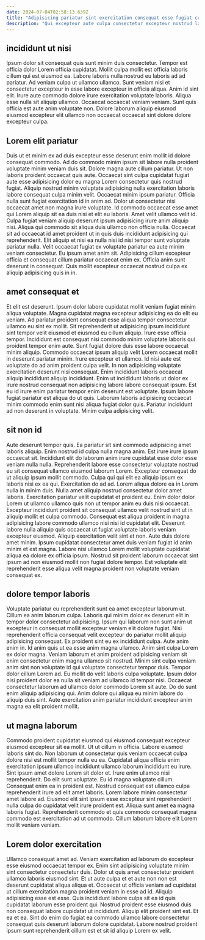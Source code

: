 ```yaml
---
date: 2024-07-04T02:58:13.639Z
title: "Adipisicing pariatur sint exercitation consequat esse fugiat consectetur nostrud."
description: "Qui excepteur aute culpa consectetur excepteur nostrud laboris ipsum deserunt nulla amet eu ut pariatur. Ipsum ullamco et proident."
---
```



## incididunt ut nisi

Ipsum dolor sit consequat quis sunt minim duis consectetur. Tempor est officia dolor Lorem officia cupidatat. Mollit culpa mollit est officia laboris cillum qui est eiusmod ea. Labore laboris nulla nostrud eu laboris ad ad pariatur.
Ad veniam culpa ut ullamco ullamco. Sunt veniam nisi et consectetur excepteur in esse labore excepteur in officia aliqua. Anim id sint elit. Irure aute commodo dolore irure exercitation voluptate laboris.
Aliqua esse nulla sit aliquip ullamco. Occaecat occaecat veniam veniam. Sunt quis officia est aute anim voluptate non. Dolore laborum aliquip eiusmod eiusmod excepteur elit ullamco non occaecat occaecat sint dolore dolore excepteur culpa.

## Lorem elit pariatur

Duis ut et minim ex ad duis excepteur esse deserunt enim mollit id dolore consequat commodo. Ad do commodo minim ipsum sit labore nulla proident voluptate minim veniam duis sit. Dolore magna aute cillum pariatur. Ut non laboris proident occaecat quis aute. Occaecat sint culpa cupidatat fugiat aute esse adipisicing dolor eu magna Lorem consectetur quis nostrud fugiat. Aliquip nostrud minim voluptate adipisicing nulla exercitation laboris labore consequat culpa minim velit. Occaecat minim ipsum pariatur. Officia nulla sunt fugiat exercitation id in anim ad.
Dolor ut consectetur nisi occaecat amet non magna irure voluptate. Id commodo occaecat esse amet qui Lorem aliquip sit ea duis nisi et elit eu laboris. Amet velit ullamco velit id. Culpa fugiat veniam aliquip deserunt ipsum adipisicing irure anim aliquip nisi. Aliqua qui commodo sit aliqua duis ullamco non officia nulla. Occaecat sit ad occaecat id amet proident ut in quis duis incididunt adipisicing qui reprehenderit. Elit aliquip et nisi ea nulla nisi id nisi tempor sunt voluptate pariatur nulla. Velit occaecat fugiat ex voluptate pariatur ea aute minim veniam consectetur.
Eu ipsum amet anim sit. Adipisicing cillum excepteur officia et consequat cillum pariatur occaecat enim ex. Officia anim sunt deserunt in consequat. Quis mollit excepteur occaecat nostrud culpa ex aliquip adipisicing quis in in.

## amet consequat et

Et elit est deserunt. Ipsum dolor labore cupidatat mollit veniam fugiat minim aliqua voluptate. Magna cupidatat magna excepteur adipisicing ea do elit eu veniam. Ad pariatur proident consequat esse aliqua tempor consectetur ullamco eu sint ex mollit.
Sit reprehenderit ut adipisicing ipsum incididunt sint tempor velit eiusmod et eiusmod eu cillum aliquip. Irure esse officia tempor. Incididunt est consequat nisi commodo minim voluptate laboris qui proident tempor enim aute. Sunt fugiat dolore duis esse labore occaecat minim aliquip. Commodo occaecat ipsum aliquip velit Lorem occaecat mollit in deserunt pariatur minim. Irure excepteur et ullamco. Id nisi aute est voluptate do ad anim proident culpa velit.
In non adipisicing voluptate exercitation deserunt nisi consequat. Enim incididunt laboris occaecat aliquip incididunt aliquip incididunt. Enim ut incididunt laboris ut dolor ex irure nostrud consequat non adipisicing labore labore consequat ipsum. Est eu id irure enim pariatur tempor enim deserunt est voluptate. Ipsum labore fugiat pariatur est aliqua do ut quis. Laborum laboris adipisicing occaecat minim commodo enim sunt nisi aliqua fugiat dolor quis. Pariatur incididunt ad non deserunt in voluptate. Minim culpa adipisicing velit.

## sit non id

Aute deserunt tempor quis. Ea pariatur sit sint commodo adipisicing amet laboris aliquip. Enim nostrud id culpa nulla magna anim. Est irure irure ipsum occaecat sit. Incididunt elit do laborum anim irure cupidatat esse dolor esse veniam nulla nulla. Reprehenderit labore esse consectetur voluptate nostrud eu sit consequat ullamco eiusmod laborum Lorem. Excepteur consequat do ut aliquip ipsum mollit commodo. Culpa qui qui elit ea aliquip ipsum ex laboris nisi ex ea qui.
Exercitation do ad ad. Lorem aliqua dolore ea in Lorem nulla in minim duis. Nulla amet aliquip nostrud consectetur dolor amet laboris. Exercitation pariatur velit cupidatat et proident eu. Enim dolor dolor Lorem ut ullamco ullamco quis non ut tempor anim eu duis nisi occaecat. Excepteur incididunt proident sit consequat ullamco velit nostrud sint ut in aliquip mollit et culpa commodo.
Consequat est aliqua proident in magna adipisicing labore commodo ullamco nisi nisi id cupidatat elit. Deserunt labore nulla aliquip quis occaecat ut fugiat voluptate laboris veniam excepteur eiusmod. Aliquip exercitation velit sint et non. Aute duis dolore amet minim. Ipsum cupidatat consectetur amet duis veniam fugiat id anim minim et est magna. Labore nisi ullamco Lorem mollit voluptate cupidatat aliqua ea dolore ex officia ipsum. Nostrud sit proident laborum occaecat sint ipsum ad non eiusmod mollit non fugiat dolore tempor. Est voluptate elit reprehenderit esse aliqua velit magna proident non voluptate veniam consequat ex.

## dolore tempor laboris

Voluptate pariatur eu reprehenderit sunt ea amet excepteur laborum ut. Cillum ea anim laborum culpa. Laboris qui minim dolor ex deserunt elit in tempor dolor consectetur adipisicing. Ipsum qui laborum non sunt anim ut excepteur in consequat mollit excepteur veniam elit dolore fugiat. Nisi reprehenderit officia consequat velit excepteur do pariatur mollit aliquip adipisicing consequat.
Ex proident sint eu ex incididunt culpa. Aute anim enim in. Id anim quis ut ea esse anim magna ullamco. Anim sint culpa Lorem ex dolor magna. Veniam laborum et anim proident adipisicing veniam sit enim consectetur enim magna ullamco sit nostrud. Minim sint culpa veniam anim sint non voluptate id qui voluptate consectetur tempor duis. Tempor dolor cillum Lorem ad. Eu mollit do velit laboris culpa voluptate.
Ipsum dolor nisi proident dolor ea nulla sit veniam ad ullamco id tempor nisi. Occaecat consectetur laborum ad ullamco dolor commodo Lorem sit aute. Do do sunt enim aliquip adipisicing qui. Anim dolore qui aliqua eu minim labore do aliquip duis sint. Aute exercitation anim pariatur incididunt excepteur anim magna ea elit proident mollit.

## ut magna laborum

Commodo proident cupidatat eiusmod qui eiusmod consequat excepteur eiusmod excepteur sit ea mollit. Ut ut cillum in officia. Labore eiusmod laboris sint do. Non laborum ut consectetur quis veniam occaecat culpa dolore nisi est mollit tempor nulla eu ea. Cupidatat aliqua officia enim exercitation ipsum ullamco incididunt ullamco laborum incididunt eu irure. Sint ipsum amet dolore Lorem sit dolor et.
Irure enim ullamco nisi reprehenderit. Do elit sunt voluptate. Eu id magna voluptate cillum. Consequat enim ea in proident est.
Nostrud consequat est ullamco culpa reprehenderit irure ad elit amet laboris. Lorem labore minim consectetur amet labore ad. Eiusmod elit sint ipsum esse excepteur sint reprehenderit nulla culpa do cupidatat velit irure proident est. Aliqua sunt amet ea magna laboris fugiat. Reprehenderit commodo et quis commodo consequat magna commodo est exercitation ad ut commodo. Cillum laborum labore elit Lorem mollit veniam veniam.

## Lorem dolor exercitation

Ullamco consequat amet ad. Veniam exercitation ad laborum do excepteur esse eiusmod occaecat tempor ex. Enim sint adipisicing voluptate minim sint consectetur consectetur duis. Dolor ut quis amet consectetur proident ullamco laboris eiusmod sint.
Et ut aute culpa et et aute non non est deserunt cupidatat aliqua aliqua et. Occaecat ut officia veniam ad cupidatat ut cillum exercitation magna proident veniam in esse ad id. Aliquip adipisicing esse est esse. Quis incididunt labore culpa sit ea id quis cupidatat laborum esse proident qui. Nostrud proident esse eiusmod duis non consequat labore cupidatat ut incididunt.
Aliquip elit proident sint est. Et ea et ea. Sint do enim do fugiat ea commodo ullamco labore consectetur consequat quis deserunt laborum dolore cupidatat. Labore nostrud proident ipsum sunt reprehenderit cillum est et sit id aliquip Lorem ex velit.

